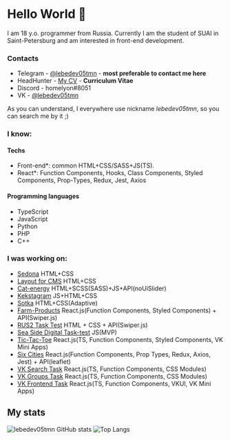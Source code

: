 # Hello World 👋

I am 18 y.o. programmer from Russia. Currently I am the student of SUAI in Saint-Petersburg and am interested in front-end development.  

### Contacts

- Telegram - [@lebedev05tmn](https://t.me/lebedev05tmn) - **most preferable to contact me here**
- HeadHunter - [My CV](https://spb.hh.ru/resume/9cd16d75ff0cb693850039ed1f6e7070307466) - **Curriculum Vitae**
- Discord - homelyon#8051
- VK - [@lebedev05tmn](https://vk.com/lebedev05tmn)

As you can understand, I everywhere use nickname _lebedev05tmn_, so you can search me by it ;)

### I know:

#### Techs

- Front-end\*: common HTML+CSS/SASS+JS(TS).
- React\*: Function Components, Hooks, Class Components, Styled Components, Prop-Types, Redux, Jest, Axios

#### Programming languages

- TypeScript
- JavaScript
- Python
- PHP
- С++

### I was working on:

- [Sedona](https://github.com/lebedev05tmn/Sedona) HTML+CSS
- [
Layout for CMS](https://github.com/lebedev05tmn/layot-for-cms) HTML+CSS
- [Cat-energy](https://github.com/lebedev05tmn/cat-energy) HTML+SCSS(SASS)+JS+API(noUiSlider)
- [Kekstagram](https://github.com/lebedev05tmn/kekstagram) JS+HTML+CSS
- [Sotka](https://github.com/lebedev05tmn/sotka) HTML+CSS(Adaptive)
- [Farm-Products](https://github.com/lebedev05tmn/farm-products) React.js(Function Components, Styled Components) + API(Swiper.js)
- [RUS2 Task Test](https://github.com/lebedev05tmn/rus2-task-test) HTML + CSS + API(Swiper.js)
- [Sea Side Digital Task-test](https://github.com/lebedev05tmn/sea-side-digital) JS(MVP)
- [Tic-Tac-Toe](https://github.com/lebedev05tmn/tic-tac-toe) React.js(TS, Function Components, Styled Components, VK Mini Apps)
- [Six Cities](https://github.com/lebedev05tmn/six-cities) React.js(Function Components, Prop Types, Redux, Axios, Jest) + API(leaflet) 
- [VK Search Task](https://github.com/lebedev05tmn/vk-search-task) React.js(TS, Function Components, CSS Modules)
- [VK Groups Task](https://github.com/lebedev05tmn/vk-groups-task) React.js(TS, Function Components, CSS Modules)
- [VK Frontend Task](https://github.com/lebedev05tmn/vk-frontend-task) React.js(TS, Function Components, VKUI, VK Mini Apps)


## My stats

![lebedev05tmn GitHub stats](https://github-readme-stats.vercel.app/api/?username=lebedev05tmn&show_icons=true&title_color=fff&icon_color=79ff97&text_color=9f9f9f&bg_color=151515)
![Top Langs](https://github-readme-stats.vercel.app/api/top-langs/?username=lebedev05tmn&show_icons=true&title_color=fff&icon_color=79ff97&text_color=9f9f9f&bg_color=151515)
